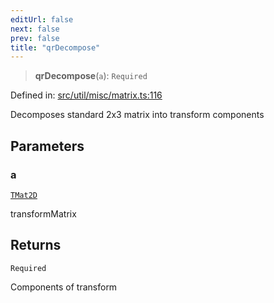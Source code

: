 ```yaml
---
editUrl: false
next: false
prev: false
title: "qrDecompose"
---
```


> **qrDecompose**(`a`): `Required`

Defined in: [src/util/misc/matrix.ts:116](https://github.com/fabricjs/fabric.js/blob/e114448a1bce9b68a3e1bba337bc0c83a35c1aa5/src/util/misc/matrix.ts#L116)

Decomposes standard 2x3 matrix into transform components

## Parameters

### a

[`TMat2D`](/api/type-aliases/tmat2d/)

transformMatrix

## Returns

`Required`

Components of transform
